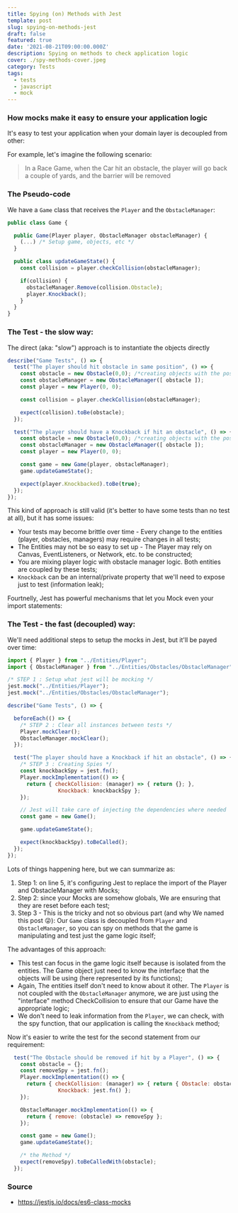```yaml
---
title: Spying (on) Methods with Jest
template: post
slug: spying-on-methods-jest
draft: false
featured: true
date: '2021-08-21T09:00:00.000Z'
description: Spying on methods to check application logic
cover: ./spy-methods-cover.jpeg
category: Tests
tags:
  - tests
  - javascript
  - mock
---
```

### How mocks make it easy to ensure your application logic

It's easy to test your application when your domain layer is decoupled from other: 

For example, let's imagine the following scenario: 

> In a Race Game, when the Car hit an obstacle, the player will go back a couple of yards, and the barrier will be removed

### The Pseudo-code

We have a `Game` class that receives the `Player` and the `ObstacleManager`:

```javascript
public class Game {

  public Game(Player player, ObstacleManager obstacleManager) { 
    (...) /* Setup game, objects, etc */
  }

  public class updateGameState() {
    const collision = player.checkCollision(obstacleManager);

    if(collision) {
      obstacleManager.Remove(collision.Obstacle);
      player.Knockback();
    }
  }
}
```

### The Test - the slow way:

The direct (aka: "slow") approach is to instantiate the objects directly

```javascript
describe("Game Tests", () => {
  test("The player should hit obstacle in same position", () => {
    const obstacle = new Obstacle(0,0); /*creating objects with the position*/
    const obstacleManager = new ObstacleManager([ obstacle ]);
    const player = new Player(0, 0);

    const collision = player.checkCollision(obstacleManager);

    expect(collision).toBe(obstacle);
  });

  test("The player should have a Knockback if hit an obstacle", () => {
    const obstacle = new Obstacle(0,0); /*creating objects with the position*/
    const obstacleManager = new ObstacleManager([ obstacle ]);
    const player = new Player(0, 0);

    const game = new Game(player, obstacleManager);    
    game.updateGameState();

    expect(player.Knockbacked).toBe(true);
  });
});
```

This kind of approach is still valid (it's better to have some tests than no test at all), but it has some issues:

-   Your tests may become brittle over time - Every change to the entities (player, obstacles, managers) may require changes in all tests;
-   The Entities may not be so easy to set up - The Player may rely on Canvas, EventListeners, or Network, etc. to be constructed;
-   You are mixing player logic with obstacle manager logic. Both entities are coupled by these tests;
-   `Knockback` can be an internal/private property that we'll need to expose just to test (information leak);

Fourtnelly, Jest has powerful mechanisms that let you Mock even your import statements:

### The Test - the fast (decoupled) way:

We'll need additional steps to setup the mocks in Jest, but it'll be payed over time:

```javascript { numberLines: 0 }
import { Player } from "../Entities/Player";
import { ObstacleManager } from "../Entities/Obstacles/ObstacleManager";

/* STEP 1 : Setup what jest will be mocking */
jest.mock("../Entities/Player"); 
jest.mock("../Entities/Obstacles/ObstacleManager");

describe("Game Tests", () => {

  beforeEach(() => {
    /* STEP 2 : Clear all instances between tests */
    Player.mockClear();
    ObstacleManager.mockClear();    
  });

  test("The player should have a Knockback if hit an obstacle", () => {    
    /* STEP 3 : Creating Spies */
    const knockbackSpy = jest.fn();
    Player.mockImplementation(() => {
      return { checkCollision: (manager) => { return {}; }, 
                Knockback: knockbackSpy };
    });

    // Jest will take care of injecting the dependencies where needed
    const game = new Game(); 

    game.updateGameState();

    expect(knockbackSpy).toBeCalled();
  });
});
```

Lots of things happening here, but we can summarize as:

1.  Step 1: on line 5, it's configuring Jest to replace the import of the Player and ObstacleManager with Mocks;
2.  Step 2: since your Mocks are somehow globals, We are ensuring that they are reset before each test;
3.  Step 3 - This is the tricky and not so obvious part (and why We named this post 😜): Our `Game` class is decoupled from `Player` and `ObstacleManager`, so you can spy on methods that the game is manipulating and test just the game logic itself;

The advantages of this approach:

-   This test can focus in the game logic itself because is isolated from the entities. The Game object just need to know the interface that the objects will be using (here represented by its functions);
-   Again, The entities itself don't need to know about it other. The `Player` is not coupled with the `ObstacleManager` anymore, we are just using the "interface" method CheckCollision to ensure that our Game have the appropriate logic;
-   We don't need to leak information from the `Player`, we can check, with the spy function, that our application is calling the `Knockback` method;

Now it's easier to write the test for the second statement from our requirement:

```javascript
  test("The Obstacle should be removed if hit by a Player", () => {    
    const obstacle = {};
    const removeSpy = jest.fn();
    Player.mockImplementation(() => {
      return { checkCollision: (manager) => { return { Obstacle: obstacle }; }, 
                Knockback: jest.fn() };
    });

    ObstacleManager.mockImplementation(() => {
      return { remove: (obstacle) => removeSpy };
    });

    const game = new Game();
    game.updateGameState();

    /* the Method */
    expect(removeSpy).toBeCalledWith(obstacle);
  });
```

### Source

-   <https://jestjs.io/docs/es6-class-mocks>
